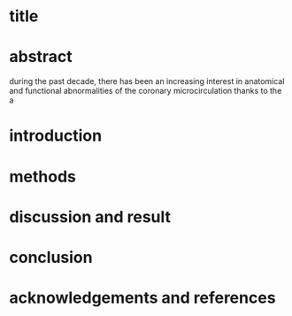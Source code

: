 # title 

# abstract 
during the past decade, there has been an increasing interest in anatomical and functional abnormalities of the coronary microcirculation thanks to the a
# introduction

# methods 

# discussion and result 

# conclusion

# acknowledgements and references
